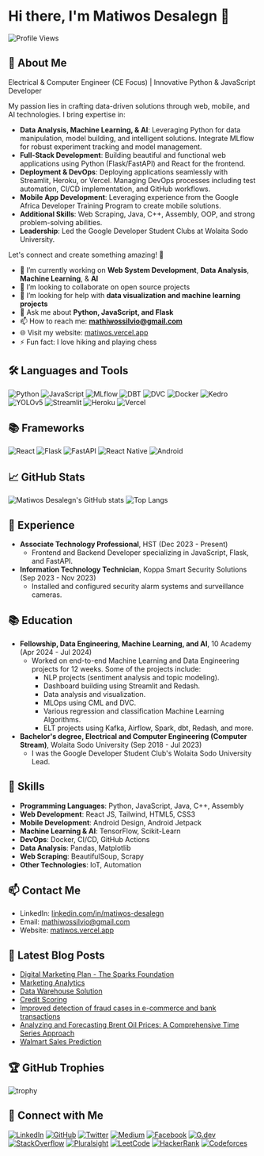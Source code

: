 # Hi there, I'm Matiwos Desalegn 👋

![Profile Views](https://komarev.com/ghpvc/?username=matidesalegn&color=blue)

## 🚀 About Me
Electrical & Computer Engineer (CE Focus) | Innovative Python & JavaScript Developer 

My passion lies in crafting data-driven solutions through web, mobile, and AI technologies. I bring expertise in:

- **Data Analysis, Machine Learning, & AI**: Leveraging Python for data manipulation, model building, and intelligent solutions. Integrate MLflow for robust experiment tracking and model management.
- **Full-Stack Development**: Building beautiful and functional web applications using Python (Flask/FastAPI) and React for the frontend.
- **Deployment & DevOps**: Deploying applications seamlessly with Streamlit, Heroku, or Vercel. Managing DevOps processes including test automation, CI/CD implementation, and GitHub workflows.
- **Mobile App Development**: Leveraging experience from the Google Africa Developer Training Program to create mobile solutions.
- **Additional Skills**: Web Scraping, Java, C++, Assembly, OOP, and strong problem-solving abilities.
- **Leadership**: Led the Google Developer Student Clubs at Wolaita Sodo University.

Let's connect and create something amazing! 🚀

- 🔭 I’m currently working on **Web System Development**, **Data Analysis**, **Machine Learning**, & **AI**
- 👯 I’m looking to collaborate on open source projects
- 🤔 I’m looking for help with **data visualization and machine learning projects**
- 💬 Ask me about **Python, JavaScript, and Flask**
- 📫 How to reach me: **mathiwossilvio@gmail.com**
- 🌐 Visit my website: [matiwos.vercel.app](https://matiwos.vercel.app/)
- ⚡ Fun fact: I love hiking and playing chess

## 🛠️ Languages and Tools
![Python](https://img.shields.io/badge/-Python-333?style=flat&logo=python)
![JavaScript](https://img.shields.io/badge/-JavaScript-333?style=flat&logo=javascript)
![MLflow](https://img.shields.io/badge/-MLflow-333?style=flat&logo=mlflow)
![DBT](https://img.shields.io/badge/-DBT-333?style=flat&logo=dbt)
![DVC](https://img.shields.io/badge/-DVC-333?style=flat&logo=dvc)
![Docker](https://img.shields.io/badge/-Docker-333?style=flat&logo=docker)
![Kedro](https://img.shields.io/badge/-Kedro-333?style=flat&logo=kedro)
![YOLOv5](https://img.shields.io/badge/-YOLOv5-333?style=flat&logo=yolov5)
![Streamlit](https://img.shields.io/badge/-Streamlit-333?style=flat&logo=streamlit)
![Heroku](https://img.shields.io/badge/-Heroku-333?style=flat&logo=heroku)
![Vercel](https://img.shields.io/badge/-Vercel-333?style=flat&logo=vercel)

## 📚 Frameworks
![React](https://img.shields.io/badge/-React-333?style=flat&logo=react)
![Flask](https://img.shields.io/badge/-Flask-333?style=flat&logo=flask)
![FastAPI](https://img.shields.io/badge/-FastAPI-333?style=flat&logo=fastapi)
![React Native](https://img.shields.io/badge/-React_Native-333?style=flat&logo=react)
![Android](https://img.shields.io/badge/-Android-333?style=flat&logo=android)

## 📈 GitHub Stats
![Matiwos Desalegn's GitHub stats](https://github-readme-stats.vercel.app/api?username=matidesalegn&show_icons=true&theme=radical)
![Top Langs](https://github-readme-stats.vercel.app/api/top-langs/?username=matidesalegn&layout=compact&theme=radical)

## 💼 Experience
- **Associate Technology Professional**, HST (Dec 2023 - Present)
  - Frontend and Backend Developer specializing in JavaScript, Flask, and FastAPI.
- **Information Technology Technician**, Koppa Smart Security Solutions (Sep 2023 - Nov 2023)
  - Installed and configured security alarm systems and surveillance cameras.

## 📚 Education
- **Fellowship, Data Engineering, Machine Learning, and AI**, 10 Academy (Apr 2024 - Jul 2024)
  - Worked on end-to-end Machine Learning and Data Engineering projects for 12 weeks. Some of the projects include:
    - NLP projects (sentiment analysis and topic modeling).
    - Dashboard building using Streamlit and Redash.
    - Data analysis and visualization.
    - MLOps using CML and DVC.
    - Various regression and classification Machine Learning Algorithms.
    - ELT projects using Kafka, Airflow, Spark, dbt, Redash, and more.
- **Bachelor's degree, Electrical and Computer Engineering (Computer Stream)**, Wolaita Sodo University (Sep 2018 - Jul 2023)
  - I was the Google Developer Student Club's Wolaita Sodo University Lead.

## 🧰 Skills
- **Programming Languages**: Python, JavaScript, Java, C++, Assembly
- **Web Development**: React JS, Tailwind, HTML5, CSS3
- **Mobile Development**: Android Design, Android Jetpack
- **Machine Learning & AI**: TensorFlow, Scikit-Learn
- **DevOps**: Docker, CI/CD, GitHub Actions
- **Data Analysis**: Pandas, Matplotlib
- **Web Scraping**: BeautifulSoup, Scrapy
- **Other Technologies**: IoT, Automation

## 📫 Contact Me
- LinkedIn: [linkedin.com/in/matiwos-desalegn](https://www.linkedin.com/in/matiwos-desalegn)
- Email: mathiwossilvio@gmail.com
- Website: [matiwos.vercel.app](https://matiwos.vercel.app/)

## 📝 Latest Blog Posts
<!-- BLOG-POST-LIST:START -->
- [Digital Marketing Plan - The Sparks Foundation](https://medium.com/@mathiwossilvio/digital-marketing-plan-the-sparks-foundation-d6015e598fb7)
- [Marketing Analytics](https://medium.com/@mathiwossilvio/marketing-analytics-0e3e26fc0bac)
- [Data Warehouse Solution](https://medium.com/@mathiwossilvio/data-warehouse-solution-7698dcfba8ad)
- [Credit Scoring](https://medium.com/@mathiwossilvio/credit-scoring-b63c51efc918)
- [Improved detection of fraud cases in e-commerce and bank transactions](https://medium.com/@mathiwossilvio/improved-detection-of-fraud-cases-in-e-commerce-and-bank-transactions-b0144c49d059)
- [Analyzing and Forecasting Brent Oil Prices: A Comprehensive Time Series Approach](https://medium.com/@mathiwossilvio/analyzing-and-forecasting-brent-oil-prices-a-comprehensive-time-series-approach-aabd32de7792)
- [Walmart Sales Prediction](https://medium.com/@mathiwossilvio/walmart-sales-prediction-94a51a4d7b79)
<!-- BLOG-POST-LIST:END -->

## 🏆 GitHub Trophies
![trophy](https://github-profile-trophy.vercel.app/?username=matidesalegn&theme=onedark)

## 🔗 Connect with Me
[![LinkedIn](https://img.shields.io/badge/-LinkedIn-0077B5?style=flat&logo=linkedin)](https://www.linkedin.com/in/matiwos-desalegn)
[![GitHub](https://img.shields.io/badge/-GitHub-333?style=flat&logo=github)](https://github.com/matidesalegn)
[![Twitter](https://img.shields.io/badge/-Twitter-1DA1F2?style=flat&logo=twitter)](https://mobile.twitter.com/Matdesalegn)
[![Medium](https://img.shields.io/badge/-Medium-000000?style=flat&logo=medium)](https://medium.com/@mathiwossilvio)
[![Facebook](https://img.shields.io/badge/-Facebook-1877F2?style=flat&logo=facebook)](https://www.facebook.com/matiwosdesa)
[![G.dev](https://img.shields.io/badge/-Google_Dev-4285F4?style=flat&logo=google)](https://g.dev/matiwos_desalegn)
[![StackOverflow](https://img.shields.io/badge/-StackOverflow-FE7A16?style=flat&logo=stackoverflow)](https://ru.stackoverflow.com/users/502371/matiwos)
[![Pluralsight](https://img.shields.io/badge/-Pluralsight-F15B2A?style=flat&logo=pluralsight)](https://app.pluralsight.com/profile/matiwos-desalegn)
[![LeetCode](https://img.shields.io/badge/-LeetCode-FFA116?style=flat&logo=leetcode)](https://leetcode.com/Matidesalegn/)
[![HackerRank](https://img.shields.io/badge/-HackerRank-2EC866?style=flat&logo=hackerrank)](https://www.hackerrank.com/mathiwossilvio)
[![Codeforces](https://img.shields.io/badge/-Codeforces-1F8ACB?style=flat&logo=codeforces)](https://codeforces.com/profile/matidesalegn)
